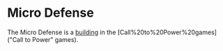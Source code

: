 # Micro Defense

The Micro Defense is a [building](building) in the [Call%20to%20Power%20games]("Call to Power" games).